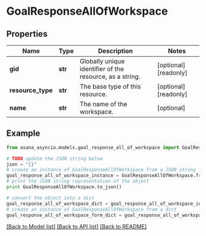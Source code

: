 # GoalResponseAllOfWorkspace


## Properties

Name | Type | Description | Notes
------------ | ------------- | ------------- | -------------
**gid** | **str** | Globally unique identifier of the resource, as a string. | [optional] [readonly] 
**resource_type** | **str** | The base type of this resource. | [optional] [readonly] 
**name** | **str** | The name of the workspace. | [optional] 

## Example

```python
from asana_asyncio.models.goal_response_all_of_workspace import GoalResponseAllOfWorkspace

# TODO update the JSON string below
json = "{}"
# create an instance of GoalResponseAllOfWorkspace from a JSON string
goal_response_all_of_workspace_instance = GoalResponseAllOfWorkspace.from_json(json)
# print the JSON string representation of the object
print GoalResponseAllOfWorkspace.to_json()

# convert the object into a dict
goal_response_all_of_workspace_dict = goal_response_all_of_workspace_instance.to_dict()
# create an instance of GoalResponseAllOfWorkspace from a dict
goal_response_all_of_workspace_form_dict = goal_response_all_of_workspace.from_dict(goal_response_all_of_workspace_dict)
```
[[Back to Model list]](../README.md#documentation-for-models) [[Back to API list]](../README.md#documentation-for-api-endpoints) [[Back to README]](../README.md)


